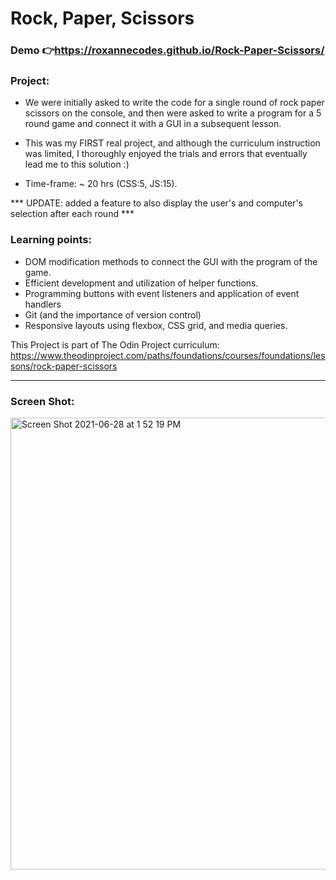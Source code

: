 # Rock, Paper, Scissors
### Demo 👉https://roxannecodes.github.io/Rock-Paper-Scissors/
### Project:
 - We were initially asked to write the code for a single round of rock paper scissors on the console, and then were asked to write a program for a 5 round game and connect it with a GUI in a subsequent lesson.

 - This was my FIRST real project, and although the curriculum instruction was limited, I thoroughly enjoyed the trials and errors that eventually lead me to this solution :)


- Time-frame: ~ 20 hrs (CSS:5, JS:15).

*** UPDATE: added a feature to also display the user's and computer's selection after each round ***

### Learning points:

- DOM modification methods to connect the GUI with the program of the game.
- Efficient development and utilization of helper functions.
- Programming buttons with event listeners and application of event handlers
- Git (and the importance of version control)
- Responsive layouts using flexbox, CSS grid, and media queries.


This Project is part of The Odin Project curriculum: https://www.theodinproject.com/paths/foundations/courses/foundations/lessons/rock-paper-scissors

_____
### Screen Shot:


<img width="723" alt="Screen Shot 2021-06-28 at 1 52 19 PM" src="https://user-images.githubusercontent.com/83316514/123681942-66c60400-d818-11eb-969b-2902a9a2c2bc.png">

